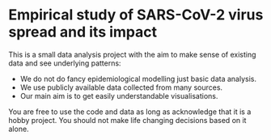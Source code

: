 # Empirical study of SARS-CoV-2 virus spread and its impact

This is a small data analysis project with the aim to make sense of existing
data and see underlying patterns:
* We do not do fancy epidemiological modelling just basic data analysis.
* We use publicly available data collected from many sources.
* Our main aim is to get easily understandable visualisations.

You are free to use the code and data as long as acknowledge that it is a hobby
project. You should not make life changing decisions based on it alone.      
  
